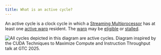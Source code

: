```yaml
---
title: What is an active cycle?
---
```


An active cycle is a clock cycle in which a
[Streaming Multiprocessor](/gpu-glossary/device-hardware/streaming-multiprocessor)
has at least one [active warp](/gpu-glossary/perf/warp-execution-state)
resident. The [warp](/gpu-glossary/device-software/warp) may be
[eligible](/gpu-glossary/perf/warp-execution-state) or
[stalled](/gpu-glossary/perf/warp-execution-state).

![All cycles depicted in this diagram are active cycles. Diagram inspired by the [*CUDA Techniques to Maximize Compute and Instruction Throughput*](https://www.nvidia.com/en-us/on-demand/session/gtc25-s72685/) talk at GTC 2025.](themed-image://cycles.svg)

